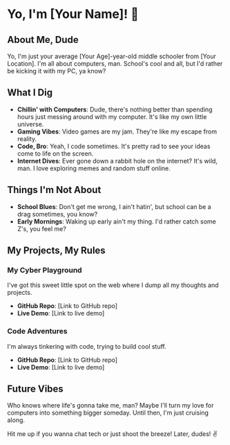 # Yo, I'm [Your Name]! 🤙

## About Me, Dude

Yo, I'm just your average [Your Age]-year-old middle schooler from [Your Location]. I'm all about computers, man. School's cool and all, but I'd rather be kicking it with my PC, ya know?

## What I Dig

- **Chillin' with Computers**: Dude, there's nothing better than spending hours just messing around with my computer. It's like my own little universe.
- **Gaming Vibes**: Video games are my jam. They're like my escape from reality.
- **Code, Bro**: Yeah, I code sometimes. It's pretty rad to see your ideas come to life on the screen.
- **Internet Dives**: Ever gone down a rabbit hole on the internet? It's wild, man. I love exploring memes and random stuff online.

## Things I'm Not About

- **School Blues**: Don't get me wrong, I ain't hatin', but school can be a drag sometimes, you know?
- **Early Mornings**: Waking up early ain't my thing. I'd rather catch some Z's, you feel me?

## My Projects, My Rules

### My Cyber Playground

I've got this sweet little spot on the web where I dump all my thoughts and projects.

- **GitHub Repo**: [Link to GitHub repo]
- **Live Demo**: [Link to live demo]

### Code Adventures

I'm always tinkering with code, trying to build cool stuff.

- **GitHub Repo**: [Link to GitHub repo]
- **Live Demo**: [Link to live demo]

## Future Vibes

Who knows where life's gonna take me, man? Maybe I'll turn my love for computers into something bigger someday. Until then, I'm just cruising along.

Hit me up if you wanna chat tech or just shoot the breeze! Later, dudes! ✌️
